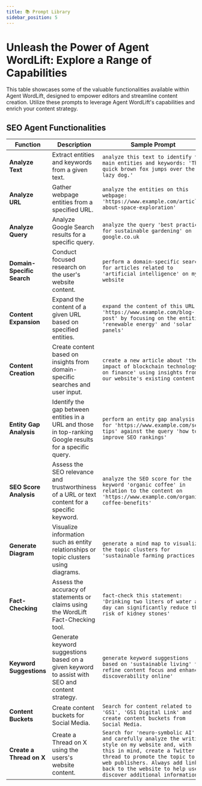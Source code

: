 ```yaml
---
title: 📚 Prompt Library
sidebar_position: 5
---
```


# Unleash the Power of Agent WordLift: Explore a Range of Capabilities

This table showcases some of the valuable functionalities available within Agent WordLift, designed to empower editors and streamline content creation. Utilize these prompts to leverage Agent WordLift's capabilities and enrich your content strategy.

## SEO Agent Functionalities

| Function | Description | Sample Prompt |
|---|---|---|
| **Analyze Text** | Extract entities and keywords from a given text. | `analyze this text to identify the main entities and keywords: 'The quick brown fox jumps over the lazy dog.' ` |
| **Analyze URL** | Gather webpage entities from a specified URL. | `analyze the entities on this webpage: 'https://www.example.com/article-about-space-exploration' ` |
| **Analyze Query** | Analyze Google Search results for a specific query. | `analyze the query 'best practices for sustainable gardening' on google.co.uk ` |
| **Domain-Specific Search** | Conduct focused research on the user's website content. | `perform a domain-specific search for articles related to 'artificial intelligence' on my website `  |
| **Content Expansion** | Expand the content of a given URL based on specified entities. | `expand the content of this URL 'https://www.example.com/blog-post' by focusing on the entities 'renewable energy' and 'solar panels' ` |
| **Content Creation** | Create content based on insights from domain-specific searches and user input. | `create a new article about 'the impact of blockchain technology on finance' using insights from our website's existing content' ` |
| **Entity Gap Analysis** | Identify the gap between entities in a URL and those in top-ranking Google results for a specific query. | `perform an entity gap analysis for 'https://www.example.com/seo-tips' against the query 'how to improve SEO rankings' ` |
| **SEO Score Analysis** | Assess the SEO relevance and trustworthiness of a URL or text content for a specific keyword. | `analyze the SEO score for the keyword 'organic coffee' in relation to the content on 'https://www.example.com/organic-coffee-benefits' ` |
| **Generate Diagram** | Visualize information such as entity relationships or topic clusters using diagrams. | `generate a mind map to visualize the topic clusters for 'sustainable farming practices' ` |
| **Fact-Checking** | Assess the accuracy of statements or claims using the WordLift Fact-Checking tool. | `fact-check this statement: 'Drinking two liters of water a day can significantly reduce the risk of kidney stones' ` |
| **Keyword Suggestions** | Generate keyword suggestions based on a given keyword to assist with SEO and content strategy. | `generate keyword suggestions based on 'sustainable living' to refine content focus and enhance discoverability online' `|
| **Content Buckets** | Create content buckets for Social Media. | `Search for content related to 'GS1', 'GS1 Digital Link' and create content buckets from Social Media.` |
| **Create a Thread on X** | Create a Thread on X using the users's website content. | `Search for 'neuro-symbolic AI' and carefully analyze the writing style on my website and, with this in mind, create a Twitter thread to promote the topic to web publishers. Always add links back to the website to help users discover additional information.`|